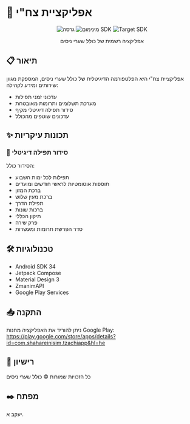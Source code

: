 # 📱 אפליקציית צח"י

<div align="center">

![גרסה](https://img.shields.io/badge/גרסה-0.1.2-blue)
![מינימום SDK](https://img.shields.io/badge/Min%20SDK-24-green)
![Target SDK](https://img.shields.io/badge/Target%20SDK-34-brightgreen)

אפליקציה רשמית של כולל שערי ניסים
</div>

## 📋 תיאור
אפליקציית צח"י היא הפלטפורמה הדיגיטלית של כולל שערי ניסים, המספקת מגוון שירותים ומידע לקהילה:
- עדכוני זמני תפילות
- מערכת תשלומים ותרומות מאובטחת
- סידור תפילה דיגיטלי מקיף
- עדכונים שוטפים מהכולל

## ✨ תכונות עיקריות

### 📖 סידור תפילה דיגיטלי
הסידור כולל:
- תפילות לכל ימות השבוע
- תוספות אוטומטיות לראשי חודשים ומועדים
- ברכת המזון
- ברכת מעין שלוש
- תפילת הדרך
- ברכות שונות
- תיקון הכללי
- פרק שירה
- סדר הפרשת תרומות ומעשרות

## 🛠 טכנולוגיות
- Android SDK 34
- Jetpack Compose
- Material Design 3
- ZmanimAPI
- Google Play Services

## 📥 התקנה
ניתן להוריד את האפליקציה מחנות Google Play:
https://play.google.com/store/apps/details?id=com.shahareinisim.tzachiapp&hl=he

## 📄 רישיון
כל הזכויות שמורות © כולל שערי ניסים

## ✒️ מפתח

יעקב א.

